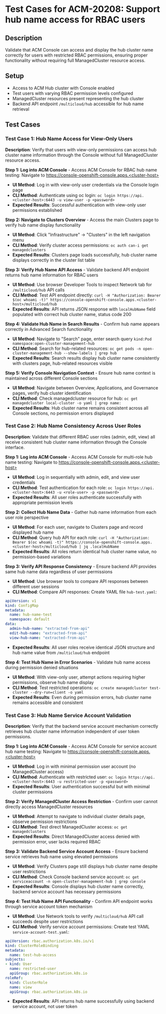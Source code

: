 # Test Cases for ACM-20208: Support hub name access for RBAC users

## Description
Validate that ACM Console can access and display the hub cluster name correctly for users with restricted RBAC permissions, ensuring proper functionality without requiring full ManagedCluster resource access.

## Setup
- Access to ACM Hub cluster with Console enabled
- Test users with varying RBAC permission levels configured
- ManagedCluster resources present representing the hub cluster
- Backend API endpoint `/multicloud/hub` accessible for hub name retrieval

## Test Cases

### Test Case 1: Hub Name Access for View-Only Users

**Description**: Verify that users with view-only permissions can access hub cluster name information through the Console without full ManagedCluster resource access.

**Step 1: Log into ACM Console** - Access ACM Console for RBAC hub name testing: Navigate to https://console-openshift-console.apps.<cluster-host>
- **UI Method**: Log in with view-only user credentials via the Console login page
- **CLI Method**: Authenticate using oc login: `oc login https://api.<cluster-host>:6443 -u view-user -p <password>`
- **Expected Results**: Successful authentication with view-only user permissions established

**Step 2: Navigate to Clusters Overview** - Access the main Clusters page to verify hub name display functionality
- **UI Method**: Click "Infrastructure" → "Clusters" in the left navigation menu
- **CLI Method**: Verify cluster access permissions: `oc auth can-i get managedclusters`
- **Expected Results**: Clusters page loads successfully, hub cluster name displays correctly in the cluster list table

**Step 3: Verify Hub Name API Access** - Validate backend API endpoint returns hub name information for RBAC users
- **UI Method**: Use browser Developer Tools to inspect Network tab for `/multicloud/hub` API calls
- **CLI Method**: Test API endpoint directly: `curl -H "Authorization: Bearer $(oc whoami -t)" https://console-openshift-console.apps.<cluster-host>/multicloud/hub`
- **Expected Results**: API returns JSON response with `localHubName` field populated with correct hub cluster name, status code 200

**Step 4: Validate Hub Name in Search Results** - Confirm hub name appears correctly in Advanced Search functionality
- **UI Method**: Navigate to "Search" page, enter search query `kind:Pod namespace:open-cluster-management-hub`
- **CLI Method**: Search for hub-related resources: `oc get pods -n open-cluster-management-hub --show-labels | grep hub`
- **Expected Results**: Search results display hub cluster name consistently with clusters page, hub-related resources visible

**Step 5: Verify Console Navigation Context** - Ensure hub name context is maintained across different Console sections
- **UI Method**: Navigate between Overview, Applications, and Governance pages, verify hub cluster identification
- **CLI Method**: Check managedcluster resource for hub: `oc get managedcluster local-cluster -o yaml | grep name:`
- **Expected Results**: Hub cluster name remains consistent across all Console sections, no permission errors displayed

### Test Case 2: Hub Name Consistency Across User Roles

**Description**: Validate that different RBAC user roles (admin, edit, view) all receive consistent hub cluster name information through the Console interface.

**Step 1: Log into ACM Console** - Access ACM Console for multi-role hub name testing: Navigate to https://console-openshift-console.apps.<cluster-host>
- **UI Method**: Log in sequentially with admin, edit, and view user credentials
- **CLI Method**: Test authentication for each role: `oc login https://api.<cluster-host>:6443 -u <role-user> -p <password>`
- **Expected Results**: All user roles authenticate successfully with appropriate permission levels

**Step 2: Collect Hub Name Data** - Gather hub name information from each user role perspective
- **UI Method**: For each user, navigate to Clusters page and record displayed hub name
- **CLI Method**: Query hub API for each role: `curl -H "Authorization: Bearer $(oc whoami -t)" https://console-openshift-console.apps.<cluster-host>/multicloud/hub | jq .localHubName`
- **Expected Results**: All roles return identical hub cluster name value, no permission-based variations

**Step 3: Verify API Response Consistency** - Ensure backend API provides same hub name data regardless of user permissions
- **UI Method**: Use browser tools to compare API responses between different user sessions
- **CLI Method**: Compare API responses: Create YAML file `hub-test.yaml`:
```yaml
apiVersion: v1
kind: ConfigMap
metadata:
  name: hub-name-test
  namespace: default
data:
  admin-hub-name: "extracted-from-api"
  edit-hub-name: "extracted-from-api"
  view-hub-name: "extracted-from-api"
```
- **Expected Results**: All user roles receive identical JSON structure and hub name value from `/multicloud/hub` endpoint

**Step 4: Test Hub Name in Error Scenarios** - Validate hub name access during permission denied situations
- **UI Method**: With view-only user, attempt actions requiring higher permissions, observe hub name display
- **CLI Method**: Test restricted operations: `oc create managedcluster test-cluster --dry-run=client -o yaml`
- **Expected Results**: Even during permission errors, hub cluster name remains accessible and consistent

### Test Case 3: Hub Name Service Account Validation

**Description**: Verify that the backend service account mechanism correctly retrieves hub cluster name information independent of user token permissions.

**Step 1: Log into ACM Console** - Access ACM Console for service account hub name testing: Navigate to https://console-openshift-console.apps.<cluster-host>
- **UI Method**: Log in with minimal permission user account (no ManagedCluster access)
- **CLI Method**: Authenticate with restricted user: `oc login https://api.<cluster-host>:6443 -u restricted-user -p <password>`
- **Expected Results**: User authentication successful but with minimal cluster permissions

**Step 2: Verify ManagedCluster Access Restriction** - Confirm user cannot directly access ManagedCluster resources
- **UI Method**: Attempt to navigate to individual cluster details page, observe permission restrictions
- **CLI Method**: Test direct ManagedCluster access: `oc get managedclusters`
- **Expected Results**: Direct ManagedCluster access denied with permission error, user lacks required RBAC

**Step 3: Validate Backend Service Account Access** - Ensure backend service retrieves hub name using elevated permissions
- **UI Method**: Verify Clusters page still displays hub cluster name despite user restrictions
- **CLI Method**: Check Console backend service account: `oc get serviceaccount -n open-cluster-management-hub | grep console`
- **Expected Results**: Console displays hub cluster name correctly, backend service account has necessary permissions

**Step 4: Test Hub Name API Functionality** - Confirm API endpoint works through service account token mechanism
- **UI Method**: Use Network tools to verify `/multicloud/hub` API call succeeds despite user restrictions
- **CLI Method**: Verify service account permissions: Create test YAML `service-account-test.yaml`:
```yaml
apiVersion: rbac.authorization.k8s.io/v1
kind: ClusterRoleBinding
metadata:
  name: test-hub-access
subjects:
- kind: User
  name: restricted-user
  apiGroup: rbac.authorization.k8s.io
roleRef:
  kind: ClusterRole
  name: view
  apiGroup: rbac.authorization.k8s.io
```
- **Expected Results**: API returns hub name successfully using backend service account, not user token